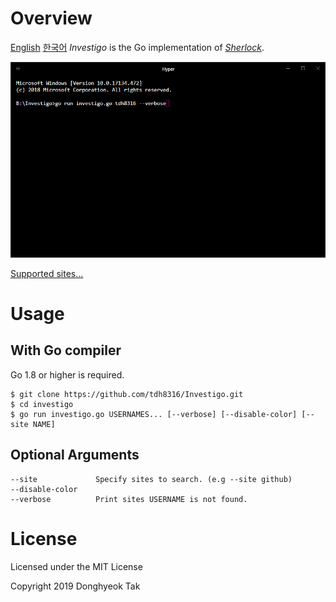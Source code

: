 # Overview
[English](./README.MD) [한국어](./README-ko_kr.MD)
*Investigo* is the Go implementation of *[Sherlock](https://github.com/TheYahya/sherlock)*.

![screenshot](./docs/sample.gif)

[Supported sites...](./sites.md)

# Usage
## With Go compiler
Go 1.8 or higher is required.
```
$ git clone https://github.com/tdh8316/Investigo.git
$ cd investigo
$ go run investigo.go USERNAMES... [--verbose] [--disable-color] [--site NAME]
```

## Optional Arguments
```
--site             Specify sites to search. (e.g --site github)
--disable-color
--verbose          Print sites USERNAME is not found.
```

# License
Licensed under the MIT License

Copyright 2019 Donghyeok Tak
